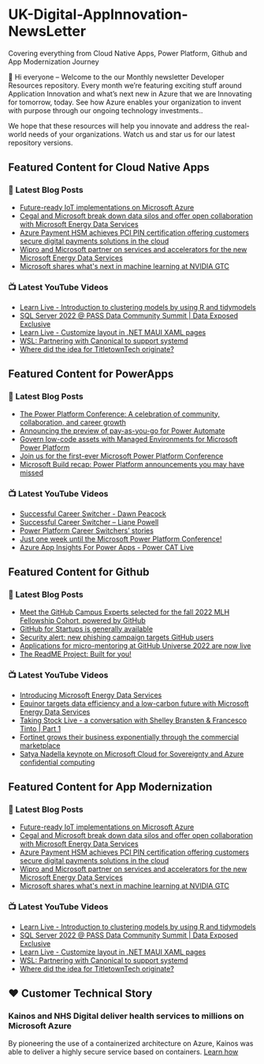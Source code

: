 # UK-Digital-AppInnovation-NewsLetter

Covering everything from Cloud Native Apps, Power Platform, Github and App Modernization Journey

👋 Hi everyone – Welcome to the our Monthly newsletter Developer Resources repository. Every month we’re featuring exciting stuff around Application Innovation and what’s next new in Azure that we are Innovating for tomorrow, today. See how Azure enables your organization to invent with purpose through our ongoing technology investments..


We hope that these resources will help you innovate and address the real-world needs of your organizations. Watch us and star us for our latest repository versions.

## Featured Content for Cloud Native Apps


### 📝 Latest Blog Posts

    
<!-- BLOGCNA:START -->
- [Future-ready IoT implementations on Microsoft Azure](https://azure.microsoft.com/blog/futureready-iot-implementations-on-microsoft-azure/)
- [Cegal and Microsoft break down data silos and offer open collaboration with Microsoft Energy Data Services](https://azure.microsoft.com/blog/cegal-and-microsoft-break-down-data-silos-and-offer-open-collaboration-with-microsoft-energy-data-services/)
- [Azure Payment HSM achieves PCI PIN certification offering customers secure digital payments solutions in the cloud](https://azure.microsoft.com/blog/azure-payment-hsm-achieves-pci-pin-certification-offering-customers-secure-digital-payments-solutions-in-the-cloud/)
- [Wipro and Microsoft partner on services and accelerators for the new Microsoft Energy Data Services](https://azure.microsoft.com/blog/wipro-and-microsoft-partner-on-services-and-accelerators-for-the-new-microsoft-energy-data-services/)
- [Microsoft shares what's next in machine learning at NVIDIA GTC](https://azure.microsoft.com/blog/microsoft-shares-whats-next-in-machine-learning-at-nvidia-gtc/)
<!-- BLOGCNA:END -->

### 📺 Latest YouTube Videos

 
<!-- YOUTUBECNA:START -->
- [Learn Live - Introduction to clustering models by using R and tidymodels](https://www.youtube.com/watch?v=zGY71q-Sujk)
- [SQL Server 2022 @ PASS Data Community Summit | Data Exposed Exclusive](https://www.youtube.com/watch?v=m3S816ls17Q)
- [Learn Live - Customize layout in .NET MAUI XAML pages](https://www.youtube.com/watch?v=p9Oo3aT8wyk)
- [WSL: Partnering with Canonical to support systemd](https://www.youtube.com/watch?v=Ja3qikzd-as)
- [Where did the idea for TitletownTech originate?](https://www.youtube.com/watch?v=LWRlbqA1MXs)
<!-- YOUTUBECNA:END -->

##  Featured Content for PowerApps
### 📝 Latest Blog Posts
<!-- BLOGPOWER:START -->
- [The Power Platform Conference: A celebration of community, collaboration, and career growth](https://cloudblogs.microsoft.com/powerplatform/2022/09/20/the-power-platform-conference-a-celebration-of-community-collaboration-and-career-growth/)
- [Announcing the preview of pay-as-you-go for Power Automate](https://cloudblogs.microsoft.com/powerplatform/2022/07/21/announcing-the-preview-of-pay-as-you-go-for-power-automate/)
- [Govern low-code assets with Managed Environments for Microsoft Power Platform](https://cloudblogs.microsoft.com/powerplatform/2022/07/12/govern-low-code-assets-with-managed-environments-for-microsoft-power-platform/)
- [Join us for the first-ever Microsoft Power Platform Conference](https://cloudblogs.microsoft.com/powerplatform/2022/07/12/join-us-for-the-first-ever-microsoft-power-platform-conference/)
- [Microsoft Build recap: Power Platform announcements you may have missed](https://cloudblogs.microsoft.com/powerplatform/2022/05/31/microsoft-build-recap-power-platform-announcements-you-may-have-missed/)
<!-- BLOGPOWER:END -->
 ### 📺 Latest YouTube Videos
    
<!-- YOUTUBEPOWER:START -->
- [Successful Career Switcher - Dawn Peacock](https://www.youtube.com/watch?v=wK1dOZh8iNU)
- [Successful Career Switcher – Liane Powell](https://www.youtube.com/watch?v=rAD1Z9TCrFE)
- [Power Platform Career Switchers’ stories](https://www.youtube.com/watch?v=0t60-MRQzRw)
- [Just one week until the Microsoft Power Platform Conference!](https://www.youtube.com/watch?v=Xz1ecvE7nOY)
- [Azure App Insights For Power Apps - Power CAT Live](https://www.youtube.com/watch?v=nokrKJ2SfsE)
<!-- YOUTUBEPOWER:END -->

##  Featured Content for Github
### 📝 Latest Blog Posts
<!-- BLOGGITHUB:START -->
- [Meet the GitHub Campus Experts selected for the fall 2022 MLH Fellowship Cohort, powered by GitHub](https://github.blog/2022-09-23-meet-the-github-campus-experts-selected-for-the-fall-2022-mlh-fellowship-cohort-powered-by-github/)
- [GitHub for Startups is generally available](https://github.blog/2022-09-22-github-for-startups-is-generally-available/)
- [Security alert: new phishing campaign targets GitHub users](https://github.blog/2022-09-21-security-alert-new-phishing-campaign-targets-github-users/)
- [Applications for micro-mentoring at GitHub Universe 2022 are now live](https://github.blog/2022-09-21-applications-for-micro-mentoring-at-github-universe-2022-are-now-live/)
- [The ReadME Project: Built for you!](https://github.blog/2022-09-21-the-readme-project-built-for-you/)
<!-- BLOGGITHUB:END -->
### 📺 Latest YouTube Videos
<!-- YOUTUBEGITHUB:START -->
- [Introducing Microsoft Energy Data Services](https://www.youtube.com/watch?v=2dv-iXQgaq4)
- [Equinor targets data efficiency and a low-carbon future with Microsoft Energy Data Services](https://www.youtube.com/watch?v=cs-qek0Aqmc)
- [Taking Stock Live - a conversation with Shelley Bransten &amp; Francesco Tinto | Part 1](https://www.youtube.com/watch?v=-6vQdsHuruI)
- [Fortinet grows their business exponentially through the commercial marketplace](https://www.youtube.com/watch?v=a7KEsmrEXz8)
- [Satya Nadella keynote on Microsoft Cloud for Sovereignty and Azure confidential computing](https://www.youtube.com/watch?v=L35eKUN4ZZ8)
<!-- YOUTUBEGITHUB:END -->
##  Featured Content for App Modernization
### 📝 Latest Blog Posts
<!-- BLOGAPPMOD:START -->
- [Future-ready IoT implementations on Microsoft Azure](https://azure.microsoft.com/blog/futureready-iot-implementations-on-microsoft-azure/)
- [Cegal and Microsoft break down data silos and offer open collaboration with Microsoft Energy Data Services](https://azure.microsoft.com/blog/cegal-and-microsoft-break-down-data-silos-and-offer-open-collaboration-with-microsoft-energy-data-services/)
- [Azure Payment HSM achieves PCI PIN certification offering customers secure digital payments solutions in the cloud](https://azure.microsoft.com/blog/azure-payment-hsm-achieves-pci-pin-certification-offering-customers-secure-digital-payments-solutions-in-the-cloud/)
- [Wipro and Microsoft partner on services and accelerators for the new Microsoft Energy Data Services](https://azure.microsoft.com/blog/wipro-and-microsoft-partner-on-services-and-accelerators-for-the-new-microsoft-energy-data-services/)
- [Microsoft shares what's next in machine learning at NVIDIA GTC](https://azure.microsoft.com/blog/microsoft-shares-whats-next-in-machine-learning-at-nvidia-gtc/)
<!-- BLOGAPPMOD:END -->
### 📺 Latest YouTube Videos
<!-- YOUTUBEAPPMOD:START -->
- [Learn Live - Introduction to clustering models by using R and tidymodels](https://www.youtube.com/watch?v=zGY71q-Sujk)
- [SQL Server 2022 @ PASS Data Community Summit | Data Exposed Exclusive](https://www.youtube.com/watch?v=m3S816ls17Q)
- [Learn Live - Customize layout in .NET MAUI XAML pages](https://www.youtube.com/watch?v=p9Oo3aT8wyk)
- [WSL: Partnering with Canonical to support systemd](https://www.youtube.com/watch?v=Ja3qikzd-as)
- [Where did the idea for TitletownTech originate?](https://www.youtube.com/watch?v=LWRlbqA1MXs)
<!-- YOUTUBEAPPMOD:END -->


## ♥️ Customer Technical Story 

### Kainos and NHS Digital deliver health services to millions on Microsoft Azure

By pioneering the use of a containerized architecture on Azure, Kainos was able to deliver a highly secure service based on containers. [Learn how](https://customers.microsoft.com/en-us/story/1368348549535774520-kainos-and-nhs-digital-deliver-health-services-to-millions-on-microsoft-azure)

